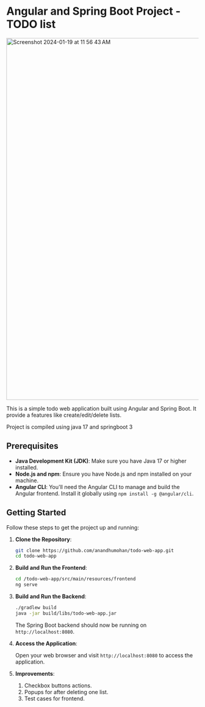 # Angular and Spring Boot Project - TODO list
<img width="946" alt="Screenshot 2024-01-19 at 11 56 43 AM" src="https://github.com/anandhumohan/todo-web-app/assets/5299761/7aa34e88-bcd0-4717-9da9-353bee4fe7d9">


This is a simple todo web application built using Angular and Spring Boot. It provide a features like create/edit/delete lists.

Project is compiled using java 17 and springboot 3

## Prerequisites

- **Java Development Kit (JDK)**: Make sure you have Java 17 or higher installed.
- **Node.js and npm**: Ensure you have Node.js and npm installed on your machine.
- **Angular CLI**: You'll need the Angular CLI to manage and build the Angular frontend. Install it globally using `npm install -g @angular/cli`.

## Getting Started

Follow these steps to get the project up and running:

1. **Clone the Repository**:

   ```bash
   git clone https://github.com/anandhumohan/todo-web-app.git
   cd todo-web-app
   ```
2. **Build and Run the Frontend**:

   ```bash
   cd /todo-web-app/src/main/resources/frontend
   ng serve
   ```
3. **Build and Run the Backend**:

   ```bash
   ./gradlew build
   java -jar build/libs/todo-web-app.jar
   ```

   The Spring Boot backend should now be running on `http://localhost:8080`.

4. **Access the Application**:

   Open your web browser and visit `http://localhost:8080` to access the application.

5. **Improvements**:

   1) Checkbox buttons actions.
   2) Popups for after deleting one list.
   3) Test cases for frontend.

